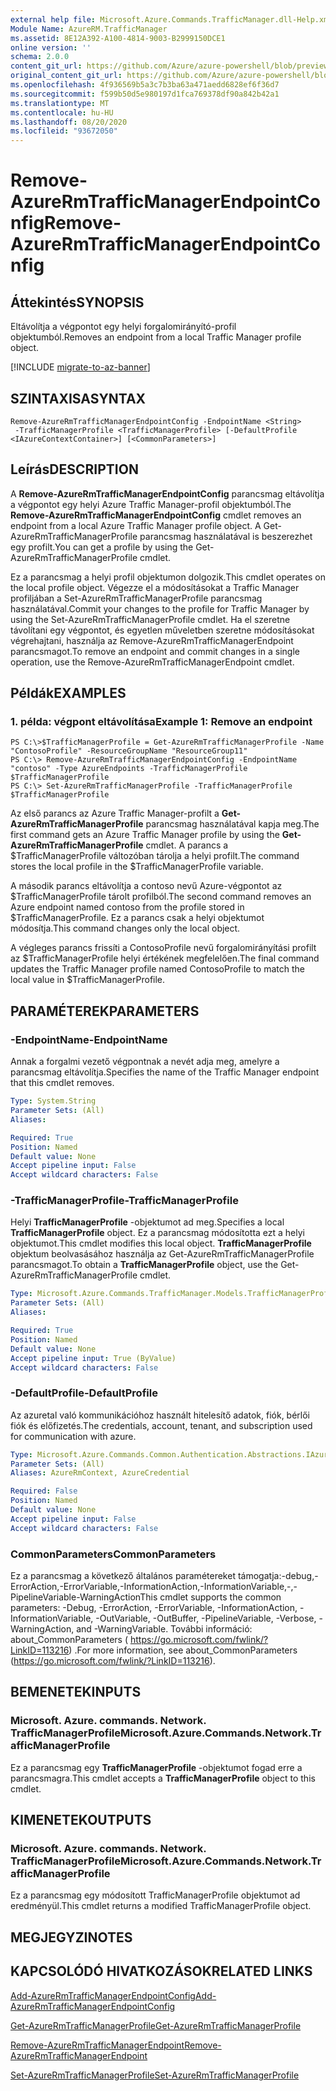 ```yaml
---
external help file: Microsoft.Azure.Commands.TrafficManager.dll-Help.xml
Module Name: AzureRM.TrafficManager
ms.assetid: 8E12A392-A100-4814-9003-B2999150DCE1
online version: ''
schema: 2.0.0
content_git_url: https://github.com/Azure/azure-powershell/blob/preview/src/ResourceManager/TrafficManager/Commands.TrafficManager2/help/Remove-AzureRmTrafficManagerEndpointConfig.md
original_content_git_url: https://github.com/Azure/azure-powershell/blob/preview/src/ResourceManager/TrafficManager/Commands.TrafficManager2/help/Remove-AzureRmTrafficManagerEndpointConfig.md
ms.openlocfilehash: 4f936569b5a3c7b3ba63a471aedd6828ef6f36d7
ms.sourcegitcommit: f599b50d5e980197d1fca769378df90a842b42a1
ms.translationtype: MT
ms.contentlocale: hu-HU
ms.lasthandoff: 08/20/2020
ms.locfileid: "93672050"
---
```

# <span data-ttu-id="638d8-101">Remove-AzureRmTrafficManagerEndpointConfig</span><span class="sxs-lookup"><span data-stu-id="638d8-101">Remove-AzureRmTrafficManagerEndpointConfig</span></span>

## <span data-ttu-id="638d8-102">Áttekintés</span><span class="sxs-lookup"><span data-stu-id="638d8-102">SYNOPSIS</span></span>
<span data-ttu-id="638d8-103">Eltávolítja a végpontot egy helyi forgalomirányító-profil objektumból.</span><span class="sxs-lookup"><span data-stu-id="638d8-103">Removes an endpoint from a local Traffic Manager profile object.</span></span>

[!INCLUDE [migrate-to-az-banner](../../includes/migrate-to-az-banner.md)]

## <span data-ttu-id="638d8-104">SZINTAXISA</span><span class="sxs-lookup"><span data-stu-id="638d8-104">SYNTAX</span></span>

```
Remove-AzureRmTrafficManagerEndpointConfig -EndpointName <String>
 -TrafficManagerProfile <TrafficManagerProfile> [-DefaultProfile <IAzureContextContainer>] [<CommonParameters>]
```

## <span data-ttu-id="638d8-105">Leírás</span><span class="sxs-lookup"><span data-stu-id="638d8-105">DESCRIPTION</span></span>
<span data-ttu-id="638d8-106">A **Remove-AzureRmTrafficManagerEndpointConfig** parancsmag eltávolítja a végpontot egy helyi Azure Traffic Manager-profil objektumból.</span><span class="sxs-lookup"><span data-stu-id="638d8-106">The **Remove-AzureRmTrafficManagerEndpointConfig** cmdlet removes an endpoint from a local Azure Traffic Manager profile object.</span></span>
<span data-ttu-id="638d8-107">A Get-AzureRmTrafficManagerProfile parancsmag használatával is beszerezhet egy profilt.</span><span class="sxs-lookup"><span data-stu-id="638d8-107">You can get a profile by using the Get-AzureRmTrafficManagerProfile cmdlet.</span></span>

<span data-ttu-id="638d8-108">Ez a parancsmag a helyi profil objektumon dolgozik.</span><span class="sxs-lookup"><span data-stu-id="638d8-108">This cmdlet operates on the local profile object.</span></span>
<span data-ttu-id="638d8-109">Végezze el a módosításokat a Traffic Manager profiljában a Set-AzureRmTrafficManagerProfile parancsmag használatával.</span><span class="sxs-lookup"><span data-stu-id="638d8-109">Commit your changes to the profile for Traffic Manager by using the Set-AzureRmTrafficManagerProfile cmdlet.</span></span>
<span data-ttu-id="638d8-110">Ha el szeretne távolítani egy végpontot, és egyetlen műveletben szeretne módosításokat végrehajtani, használja az Remove-AzureRmTrafficManagerEndpoint parancsmagot.</span><span class="sxs-lookup"><span data-stu-id="638d8-110">To remove an endpoint and commit changes in a single operation, use the Remove-AzureRmTrafficManagerEndpoint cmdlet.</span></span>

## <span data-ttu-id="638d8-111">Példák</span><span class="sxs-lookup"><span data-stu-id="638d8-111">EXAMPLES</span></span>

### <span data-ttu-id="638d8-112">1. példa: végpont eltávolítása</span><span class="sxs-lookup"><span data-stu-id="638d8-112">Example 1: Remove an endpoint</span></span>
```
PS C:\>$TrafficManagerProfile = Get-AzureRmTrafficManagerProfile -Name "ContosoProfile" -ResourceGroupName "ResourceGroup11"
PS C:\> Remove-AzureRmTrafficManagerEndpointConfig -EndpointName "contoso" -Type AzureEndpoints -TrafficManagerProfile $TrafficManagerProfile 
PS C:\> Set-AzureRmTrafficManagerProfile -TrafficManagerProfile $TrafficManagerProfile
```

<span data-ttu-id="638d8-113">Az első parancs az Azure Traffic Manager-profilt a **Get-AzureRmTrafficManagerProfile** parancsmag használatával kapja meg.</span><span class="sxs-lookup"><span data-stu-id="638d8-113">The first command gets an Azure Traffic Manager profile by using the **Get-AzureRmTrafficManagerProfile** cmdlet.</span></span>
<span data-ttu-id="638d8-114">A parancs a $TrafficManagerProfile változóban tárolja a helyi profilt.</span><span class="sxs-lookup"><span data-stu-id="638d8-114">The command stores the local profile in the $TrafficManagerProfile variable.</span></span>

<span data-ttu-id="638d8-115">A második parancs eltávolítja a contoso nevű Azure-végpontot az $TrafficManagerProfile tárolt profilból.</span><span class="sxs-lookup"><span data-stu-id="638d8-115">The second command removes an Azure endpoint named contoso from the profile stored in $TrafficManagerProfile.</span></span>
<span data-ttu-id="638d8-116">Ez a parancs csak a helyi objektumot módosítja.</span><span class="sxs-lookup"><span data-stu-id="638d8-116">This command changes only the local object.</span></span>

<span data-ttu-id="638d8-117">A végleges parancs frissíti a ContosoProfile nevű forgalomirányítási profilt az $TrafficManagerProfile helyi értékének megfelelően.</span><span class="sxs-lookup"><span data-stu-id="638d8-117">The final command updates the Traffic Manager profile named ContosoProfile to match the local value in $TrafficManagerProfile.</span></span>

## <span data-ttu-id="638d8-118">PARAMÉTEREK</span><span class="sxs-lookup"><span data-stu-id="638d8-118">PARAMETERS</span></span>

### <span data-ttu-id="638d8-119">-EndpointName</span><span class="sxs-lookup"><span data-stu-id="638d8-119">-EndpointName</span></span>
<span data-ttu-id="638d8-120">Annak a forgalmi vezető végpontnak a nevét adja meg, amelyre a parancsmag eltávolítja.</span><span class="sxs-lookup"><span data-stu-id="638d8-120">Specifies the name of the Traffic Manager endpoint that this cmdlet removes.</span></span>

```yaml
Type: System.String
Parameter Sets: (All)
Aliases: 

Required: True
Position: Named
Default value: None
Accept pipeline input: False
Accept wildcard characters: False
```

### <span data-ttu-id="638d8-121">-TrafficManagerProfile</span><span class="sxs-lookup"><span data-stu-id="638d8-121">-TrafficManagerProfile</span></span>
<span data-ttu-id="638d8-122">Helyi **TrafficManagerProfile** -objektumot ad meg.</span><span class="sxs-lookup"><span data-stu-id="638d8-122">Specifies a local **TrafficManagerProfile** object.</span></span>
<span data-ttu-id="638d8-123">Ez a parancsmag módosította ezt a helyi objektumot.</span><span class="sxs-lookup"><span data-stu-id="638d8-123">This cmdlet modifies this local object.</span></span>
<span data-ttu-id="638d8-124">**TrafficManagerProfile** objektum beolvasásához használja az Get-AzureRmTrafficManagerProfile parancsmagot.</span><span class="sxs-lookup"><span data-stu-id="638d8-124">To obtain a **TrafficManagerProfile** object, use the Get-AzureRmTrafficManagerProfile cmdlet.</span></span>

```yaml
Type: Microsoft.Azure.Commands.TrafficManager.Models.TrafficManagerProfile
Parameter Sets: (All)
Aliases: 

Required: True
Position: Named
Default value: None
Accept pipeline input: True (ByValue)
Accept wildcard characters: False
```

### <span data-ttu-id="638d8-125">-DefaultProfile</span><span class="sxs-lookup"><span data-stu-id="638d8-125">-DefaultProfile</span></span>
<span data-ttu-id="638d8-126">Az azuretal való kommunikációhoz használt hitelesítő adatok, fiók, bérlői fiók és előfizetés.</span><span class="sxs-lookup"><span data-stu-id="638d8-126">The credentials, account, tenant, and subscription used for communication with azure.</span></span>

```yaml
Type: Microsoft.Azure.Commands.Common.Authentication.Abstractions.IAzureContextContainer
Parameter Sets: (All)
Aliases: AzureRmContext, AzureCredential

Required: False
Position: Named
Default value: None
Accept pipeline input: False
Accept wildcard characters: False
```

### <span data-ttu-id="638d8-127">CommonParameters</span><span class="sxs-lookup"><span data-stu-id="638d8-127">CommonParameters</span></span>
<span data-ttu-id="638d8-128">Ez a parancsmag a következő általános paramétereket támogatja:-debug,-ErrorAction,-ErrorVariable,-InformationAction,-InformationVariable,-,-PipelineVariable-WarningAction</span><span class="sxs-lookup"><span data-stu-id="638d8-128">This cmdlet supports the common parameters: -Debug, -ErrorAction, -ErrorVariable, -InformationAction, -InformationVariable, -OutVariable, -OutBuffer, -PipelineVariable, -Verbose, -WarningAction, and -WarningVariable.</span></span> <span data-ttu-id="638d8-129">További információ: about_CommonParameters ( https://go.microsoft.com/fwlink/?LinkID=113216) .</span><span class="sxs-lookup"><span data-stu-id="638d8-129">For more information, see about_CommonParameters (https://go.microsoft.com/fwlink/?LinkID=113216).</span></span>

## <span data-ttu-id="638d8-130">BEMENETEK</span><span class="sxs-lookup"><span data-stu-id="638d8-130">INPUTS</span></span>

### <span data-ttu-id="638d8-131">Microsoft. Azure. commands. Network. TrafficManagerProfile</span><span class="sxs-lookup"><span data-stu-id="638d8-131">Microsoft.Azure.Commands.Network.TrafficManagerProfile</span></span>
<span data-ttu-id="638d8-132">Ez a parancsmag egy **TrafficManagerProfile** -objektumot fogad erre a parancsmagra.</span><span class="sxs-lookup"><span data-stu-id="638d8-132">This cmdlet accepts a **TrafficManagerProfile** object to this cmdlet.</span></span>

## <span data-ttu-id="638d8-133">KIMENETEK</span><span class="sxs-lookup"><span data-stu-id="638d8-133">OUTPUTS</span></span>

### <span data-ttu-id="638d8-134">Microsoft. Azure. commands. Network. TrafficManagerProfile</span><span class="sxs-lookup"><span data-stu-id="638d8-134">Microsoft.Azure.Commands.Network.TrafficManagerProfile</span></span>
<span data-ttu-id="638d8-135">Ez a parancsmag egy módosított TrafficManagerProfile objektumot ad eredményül.</span><span class="sxs-lookup"><span data-stu-id="638d8-135">This cmdlet returns a modified TrafficManagerProfile object.</span></span>

## <span data-ttu-id="638d8-136">MEGJEGYZI</span><span class="sxs-lookup"><span data-stu-id="638d8-136">NOTES</span></span>

## <span data-ttu-id="638d8-137">KAPCSOLÓDÓ HIVATKOZÁSOK</span><span class="sxs-lookup"><span data-stu-id="638d8-137">RELATED LINKS</span></span>

[<span data-ttu-id="638d8-138">Add-AzureRmTrafficManagerEndpointConfig</span><span class="sxs-lookup"><span data-stu-id="638d8-138">Add-AzureRmTrafficManagerEndpointConfig</span></span>](./Add-AzureRmTrafficManagerEndpointConfig.md)

[<span data-ttu-id="638d8-139">Get-AzureRmTrafficManagerProfile</span><span class="sxs-lookup"><span data-stu-id="638d8-139">Get-AzureRmTrafficManagerProfile</span></span>](./Get-AzureRmTrafficManagerProfile.md)

[<span data-ttu-id="638d8-140">Remove-AzureRmTrafficManagerEndpoint</span><span class="sxs-lookup"><span data-stu-id="638d8-140">Remove-AzureRmTrafficManagerEndpoint</span></span>](./Remove-AzureRmTrafficManagerEndpoint.md)

[<span data-ttu-id="638d8-141">Set-AzureRmTrafficManagerProfile</span><span class="sxs-lookup"><span data-stu-id="638d8-141">Set-AzureRmTrafficManagerProfile</span></span>](./Set-AzureRmTrafficManagerProfile.md)



